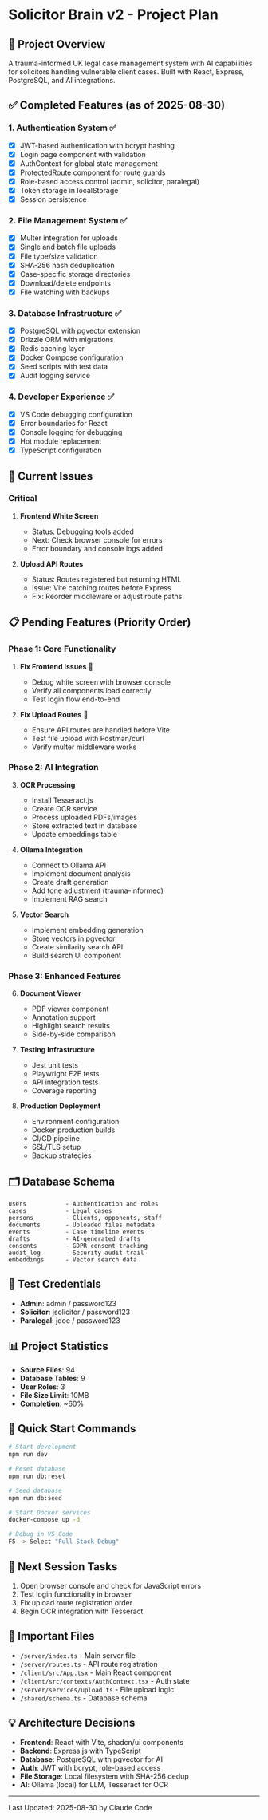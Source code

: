 # Solicitor Brain v2 - Project Plan

## 🎯 Project Overview
A trauma-informed UK legal case management system with AI capabilities for solicitors handling vulnerable client cases. Built with React, Express, PostgreSQL, and AI integrations.

## ✅ Completed Features (as of 2025-08-30)

### 1. **Authentication System** ✅
- [x] JWT-based authentication with bcrypt hashing
- [x] Login page component with validation
- [x] AuthContext for global state management
- [x] ProtectedRoute component for route guards
- [x] Role-based access control (admin, solicitor, paralegal)
- [x] Token storage in localStorage
- [x] Session persistence

### 2. **File Management System** ✅
- [x] Multer integration for uploads
- [x] Single and batch file uploads
- [x] File type/size validation
- [x] SHA-256 hash deduplication
- [x] Case-specific storage directories
- [x] Download/delete endpoints
- [x] File watching with backups

### 3. **Database Infrastructure** ✅
- [x] PostgreSQL with pgvector extension
- [x] Drizzle ORM with migrations
- [x] Redis caching layer
- [x] Docker Compose configuration
- [x] Seed scripts with test data
- [x] Audit logging service

### 4. **Developer Experience** ✅
- [x] VS Code debugging configuration
- [x] Error boundaries for React
- [x] Console logging for debugging
- [x] Hot module replacement
- [x] TypeScript configuration

## 🔧 Current Issues

### Critical
1. **Frontend White Screen**
   - Status: Debugging tools added
   - Next: Check browser console for errors
   - Error boundary and console logs added

2. **Upload API Routes**
   - Status: Routes registered but returning HTML
   - Issue: Vite catching routes before Express
   - Fix: Reorder middleware or adjust route paths

## 📋 Pending Features (Priority Order)

### Phase 1: Core Functionality
1. **Fix Frontend Issues** 🔴
   - Debug white screen with browser console
   - Verify all components load correctly
   - Test login flow end-to-end

2. **Fix Upload Routes** 🔴
   - Ensure API routes are handled before Vite
   - Test file upload with Postman/curl
   - Verify multer middleware works

### Phase 2: AI Integration
3. **OCR Processing**
   - Install Tesseract.js
   - Create OCR service
   - Process uploaded PDFs/images
   - Store extracted text in database
   - Update embeddings table

4. **Ollama Integration**
   - Connect to Ollama API
   - Implement document analysis
   - Create draft generation
   - Add tone adjustment (trauma-informed)
   - Implement RAG search

5. **Vector Search**
   - Implement embedding generation
   - Store vectors in pgvector
   - Create similarity search API
   - Build search UI component

### Phase 3: Enhanced Features
6. **Document Viewer**
   - PDF viewer component
   - Annotation support
   - Highlight search results
   - Side-by-side comparison

7. **Testing Infrastructure**
   - Jest unit tests
   - Playwright E2E tests
   - API integration tests
   - Coverage reporting

8. **Production Deployment**
   - Environment configuration
   - Docker production builds
   - CI/CD pipeline
   - SSL/TLS setup
   - Backup strategies

## 🗂️ Database Schema
```
users           - Authentication and roles
cases           - Legal cases
persons         - Clients, opponents, staff
documents       - Uploaded files metadata
events          - Case timeline events
drafts          - AI-generated drafts
consents        - GDPR consent tracking
audit_log       - Security audit trail
embeddings      - Vector search data
```

## 🔐 Test Credentials
- **Admin**: admin / password123
- **Solicitor**: jsolicitor / password123
- **Paralegal**: jdoe / password123

## 📊 Project Statistics
- **Source Files**: 94
- **Database Tables**: 9
- **User Roles**: 3
- **File Size Limit**: 10MB
- **Completion**: ~60%

## 🚀 Quick Start Commands
```bash
# Start development
npm run dev

# Reset database
npm run db:reset

# Seed database
npm run db:seed

# Start Docker services
docker-compose up -d

# Debug in VS Code
F5 -> Select "Full Stack Debug"
```

## 📝 Next Session Tasks
1. Open browser console and check for JavaScript errors
2. Test login functionality in browser
3. Fix upload route registration order
4. Begin OCR integration with Tesseract

## 🔗 Important Files
- `/server/index.ts` - Main server file
- `/server/routes.ts` - API route registration
- `/client/src/App.tsx` - Main React component
- `/client/src/contexts/AuthContext.tsx` - Auth state
- `/server/services/upload.ts` - File upload logic
- `/shared/schema.ts` - Database schema

## 💡 Architecture Decisions
- **Frontend**: React with Vite, shadcn/ui components
- **Backend**: Express.js with TypeScript
- **Database**: PostgreSQL with pgvector for AI
- **Auth**: JWT with bcrypt, role-based access
- **File Storage**: Local filesystem with SHA-256 dedup
- **AI**: Ollama (local) for LLM, Tesseract for OCR

---
Last Updated: 2025-08-30 by Claude Code